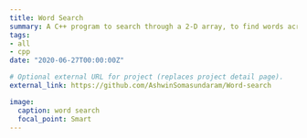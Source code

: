 ```yaml
---
title: Word Search
summary: A C++ program to search through a 2-D array, to find words across different directions, utilizing data structures similar to Linked Lists created from scratch.
tags:
- all
- cpp
date: "2020-06-27T00:00:00Z"

# Optional external URL for project (replaces project detail page).
external_link: https://github.com/AshwinSomasundaram/Word-search

image:
  caption: word search
  focal_point: Smart
---
```

